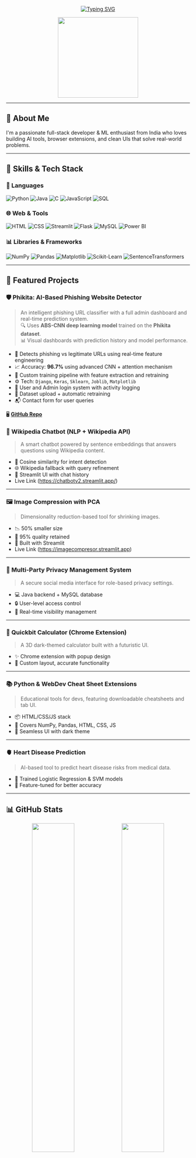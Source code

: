 
<!-- Profile Banner -->
<p align="center">
  <a href="https://git.io/typing-svg"><img src="https://readme-typing-svg.demolab.com?font=Fira+Code&pause=1000&width=435&lines=Hi%2CI'm+Bhanuprasad;ML+Engineer%2CWeb+Dev%2CData+Analyst+;Turning+ideas+Into+Projects!" alt="Typing SVG" /></a>
</p>


<p align="center">
  <img src="https://media.giphy.com/media/qgQUggAC3Pfv687qPC/giphy.gif" width="220" />
</p>

---

## 💫 About Me
I'm a passionate full-stack developer & ML enthusiast from India who loves building AI tools, browser extensions, and clean UIs that solve real-world problems.

---

## 🧠 Skills & Tech Stack

### 🚀 Languages
![Python](https://img.shields.io/badge/Python-FFD43B?style=for-the-badge&logo=python&logoColor=darkgreen)
![Java](https://img.shields.io/badge/Java-ED8B00?style=for-the-badge&logo=java&logoColor=white)
![C](https://img.shields.io/badge/C-00599C?style=for-the-badge&logo=c&logoColor=white)
![JavaScript](https://img.shields.io/badge/JavaScript-F7DF1E?style=for-the-badge&logo=javascript&logoColor=black)
![SQL](https://img.shields.io/badge/SQL-4479A1?style=for-the-badge&logo=postgresql&logoColor=white)

### 🌐 Web & Tools
![HTML](https://img.shields.io/badge/HTML-E34F26?style=for-the-badge&logo=html5&logoColor=white)
![CSS](https://img.shields.io/badge/CSS-1572B6?style=for-the-badge&logo=css3&logoColor=white)
![Streamlit](https://img.shields.io/badge/Streamlit-FF4B4B?style=for-the-badge&logo=streamlit&logoColor=white)
![Flask](https://img.shields.io/badge/Flask-000000?style=for-the-badge&logo=flask&logoColor=white)
![MySQL](https://img.shields.io/badge/MySQL-005C84?style=for-the-badge&logo=mysql&logoColor=white)
![Power BI](https://img.shields.io/badge/PowerBI-F2C811?style=for-the-badge&logo=powerbi&logoColor=black)

### 📊 Libraries & Frameworks
![NumPy](https://img.shields.io/badge/NumPy-013243?style=for-the-badge&logo=numpy&logoColor=white)
![Pandas](https://img.shields.io/badge/Pandas-150458?style=for-the-badge&logo=pandas&logoColor=white)
![Matplotlib](https://img.shields.io/badge/Matplotlib-11557C?style=for-the-badge&logo=python&logoColor=white)
![Scikit-Learn](https://img.shields.io/badge/Scikit--Learn-F7931E?style=for-the-badge&logo=scikit-learn&logoColor=white)
![SentenceTransformers](https://img.shields.io/badge/SentenceTransformers-430098?style=for-the-badge&logo=python&logoColor=white)

---

## 🚀 Featured Projects

### 🛡️ Phikita: AI-Based Phishing Website Detector  
> An intelligent phishing URL classifier with a full admin dashboard and real-time prediction system.  
🔍 Uses **ABS-CNN deep learning model** trained on the **Phikita dataset**.  
📊 Visual dashboards with prediction history and model performance.  

- 🔐 Detects phishing vs legitimate URLs using real-time feature engineering  
- 📈 Accuracy: **96.7%** using advanced CNN + attention mechanism  
- 🧠 Custom training pipeline with feature extraction and retraining  
- ⚙️ Tech: `Django`, `Keras`, `Sklearn`, `Joblib`, `Matplotlib`  
- 👤 User and Admin login system with activity logging  
- 🔄 Dataset upload + automatic retraining  
- 📬 Contact form for user queries  

🖥️ **[GitHub Repo](https://github.com/bhanuprasad0722/phishing_detector)** <!-- Replace with actual repo link -->


### 🧠 Wikipedia Chatbot (NLP + Wikipedia API)
> A smart chatbot powered by sentence embeddings that answers questions using Wikipedia content.
- 🔎 Cosine similarity for intent detection
- 🌐 Wikipedia fallback with query refinement
- 💬 Streamlit UI with chat history
- Live Link (https://chatbotv2.streamlit.app/)

---
### 🖼️ Image Compression with PCA
> Dimensionality reduction-based tool for shrinking images.
- 📉 50% smaller size
- 💯 95% quality retained
- 🧪 Built with Streamlit
- Live Link (https://imagecompresor.streamlit.app)

---

### 🔐 Multi-Party Privacy Management System
> A secure social media interface for role-based privacy settings.
- 💻 Java backend + MySQL database
- 🔒 User-level access control
- 🔁 Real-time visibility management

---

### 🧮 Quickbit Calculator (Chrome Extension)
> A 3D dark-themed calculator built with a futuristic UI.
- ✨ Chrome extension with popup design
- 🎯 Custom layout, accurate functionality

---

### 📚 Python & WebDev Cheat Sheet Extensions
> Educational tools for devs, featuring downloadable cheatsheets and tab UI.
- 📦 HTML/CSS/JS stack
- 📘 Covers NumPy, Pandas, HTML, CSS, JS
- 🧩 Seamless UI with dark theme

---

### 🫀 Heart Disease Prediction
> AI-based tool to predict heart disease risks from medical data.
- 🧠 Trained Logistic Regression & SVM models
- 🔬 Feature-tuned for better accuracy

---

## 📊 GitHub Stats

<p align="center">
  <img src="https://github-readme-stats.vercel.app/api?username=bhanuprasad0722&show_icons=true&theme=tokyonight&hide_border=true" width="48%"/>
  <img src="https://github-readme-streak-stats.herokuapp.com?user=bhanuprasad0722&theme=tokyonight&hide_border=true" width="48%"/>
</p>

<p align="center">
  <img src="https://github-readme-stats.vercel.app/api/top-langs/?username=bhanuprasad0722&layout=compact&theme=tokyonight&hide_border=true" width="48%"/>
</p>

---

## 🌐 Connect With Me

<p align="center">
  <a href="mailto:bhanuprasadchellapuram@gmail.com"><img src="https://img.shields.io/badge/Gmail-D14836?style=for-the-badge&logo=gmail&logoColor=white"></a>
  <a href="https://linkedin.com/in/chellapurambhanuprasad"><img src="https://img.shields.io/badge/LinkedIn-0077B5?style=for-the-badge&logo=linkedin&logoColor=white"></a>
</p>

---

<p align="center">
  ⚡ Let’s innovate together and turn ideas into awesome products!
</p>

